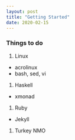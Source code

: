 ```yaml
---
layout: post
title: "Getting Started"
date: 2020-02-15
---
```


### Things to do
1. Linux
- acrolinux
- bash, sed, vi
1. Haskell
- xmonad
1. Ruby
- Jekyll
1. Turkey NMO
